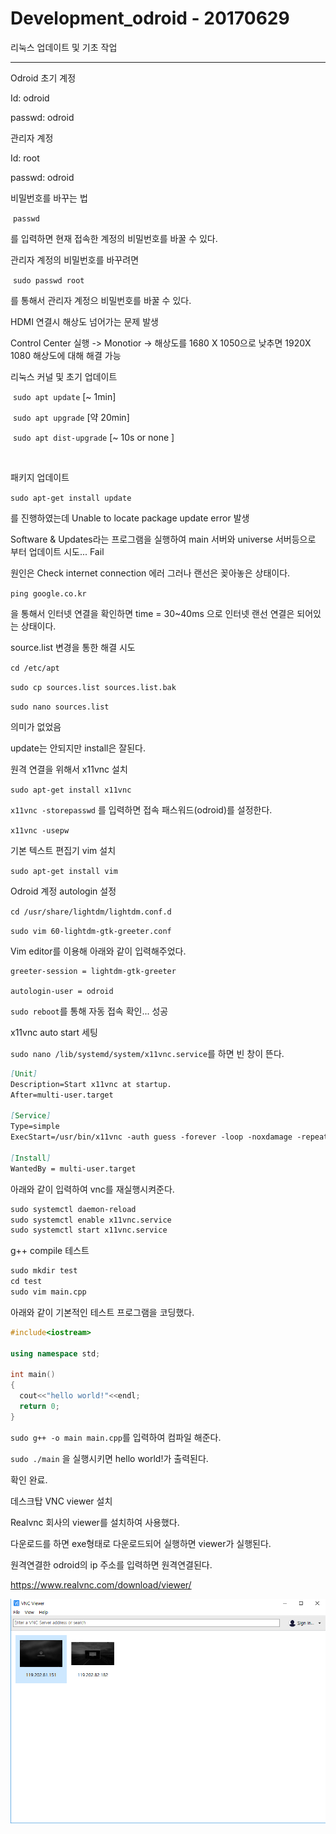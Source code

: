 # Development_odroid - 20170629



리눅스 업데이트 및 기초 작업
________________________________________________



Odroid 초기 계정

Id: odroid

passwd: odroid



관리자 계정

Id: root

passwd: odroid



비밀번호를 바꾸는 법

​		`passwd`

를 입력하면 현재 접속한 계정의 비밀번호를 바꿀 수 있다.



관리자 계정의 비밀번호를 바꾸려면

​		`sudo passwd root`

를 통해서 관리자 계정으 비밀번호를 바꿀 수 있다.



HDMI 연결시 해상도 넘어가는 문제 발생

Control Center 실행 -> Monotior -> 해상도를 1680 X 1050으로 낮추면 1920X 1080 해상도에 대해 해결 가능



리눅스 커널 및 초기 업데이트



​	`sudo apt update`    		[~ 1min]

​	`sudo apt upgrade` 		[약 20min]

​	`sudo apt dist-upgrade`	[~ 10s or none ]

​	

패키지 업데이트

`sudo apt-get install update`

를 진행하였는데 Unable to locate package update error 발생

Software & Updates라는 프로그램을 실행하여 main 서버와 universe 서버등으로 부터 업데이트 시도... Fail

원인은 Check internet connection 에러 그러나 랜선은 꽂아놓은 상태이다.

`ping google.co.kr `

을 통해서 인터넷 연결을 확인하면 time = 30~40ms 으로 인터넷 랜선 연결은 되어있는 상태이다.



source.list 변경을 통한 해결 시도

`cd /etc/apt`

`sudo cp sources.list sources.list.bak`

`sudo nano sources.list`

의미가 없었음



update는 안되지만 install은 잘된다.

원격 연결을 위해서 x11vnc 설치

`sudo apt-get install x11vnc`

`x11vnc -storepasswd` 를 입력하면 접속 패스워드(odroid)를 설정한다.

`x11vnc -usepw`



기본 텍스트 편집기 vim 설치

`sudo apt-get install vim`



Odroid 계정 autologin 설정

`cd /usr/share/lightdm/lightdm.conf.d`

`sudo vim 60-lightdm-gtk-greeter.conf `

Vim editor를 이용해 아래와 같이 입력해주었다.



```
greeter-session = lightdm-gtk-greeter

autologin-user = odroid
```



`sudo reboot`를 통해 자동 접속 확인... 성공



x11vnc auto start 세팅

`sudo nano /lib/systemd/system/x11vnc.service`를 하면 빈 창이 뜬다.



```markdown
[Unit]
Description=Start x11vnc at startup.
After=multi-user.target

[Service]
Type=simple
ExecStart=/usr/bin/x11vnc -auth guess -forever -loop -noxdamage -repeat -rfbauth /home/odroid/.vnc/passwd -rfbport 5900 -shared

[Install]
WantedBy = multi-user.target
```



아래와 같이 입력하여 vnc를 재실행시켜준다.

```markdown
sudo systemctl daemon-reload
sudo systemctl enable x11vnc.service
sudo systemctl start x11vnc.service
```



g++ compile 테스트



```markdown
sudo mkdir test
cd test
sudo vim main.cpp
```



아래와 같이 기본적인 테스트 프로그램을 코딩했다.

```c++
#include<iostream>

using namespace std;

int main()
{
  cout<<"hello world!"<<endl;
  return 0;
}
```



`sudo g++ -o main main.cpp`를 입력하여 컴파일 해준다.

`sudo ./main` 을 실행시키면 hello world!가 출력된다.

확인 완료.



데스크탑 VNC viewer 설치

Realvnc 회사의 viewer를 설치하여 사용했다. 

다운로드를 하면 exe형태로 다운로드되어 실행하면 viewer가 실행된다.

원격연결한 odroid의 ip 주소를 입력하면 원격연결된다.

https://www.realvnc.com/download/viewer/

![20170629-viewer](Picture\20170629-viewer.PNG)